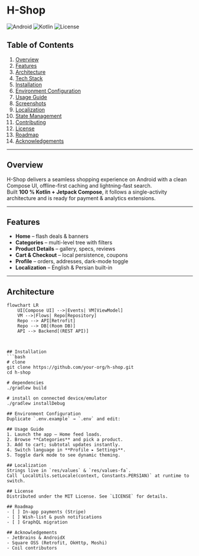 ﻿# H-Shop
![Android](https://img.shields.io/badge/Android-API%2024+-green)
![Kotlin](https://img.shields.io/badge/Kotlin-1.9.x-purple)
![License](https://img.shields.io/badge/License-MIT-blue)

## Table of Contents
1. [Overview](#overview)
2. [Features](#features)
3. [Architecture](#architecture)
4. [Tech Stack](#tech-stack)
5. [Installation](#installation)
6. [Environment Configuration](#environment-configuration)
7. [Usage Guide](#usage-guide)
8. [Screenshots](#screenshots)
9. [Localization](#localization)
10. [State Management](#state-management)
11. [Contributing](#contributing)
12. [License](#license)
13. [Roadmap](#roadmap)
14. [Acknowledgements](#acknowledgements)

---

## Overview
H-Shop delivers a seamless shopping experience on Android with a clean Compose UI, offline-first caching and lightning-fast search.  
Built **100 % Kotlin + Jetpack Compose**, it follows a single-activity architecture and is ready for payment & analytics extensions.

---

## Features
- **Home** – flash deals & banners
- **Categories** – multi-level tree with filters
- **Product Details** – gallery, specs, reviews
- **Cart & Checkout** – local persistence, coupons
- **Profile** – orders, addresses, dark-mode toggle
- **Localization** – English & Persian built-in

---

## Architecture
```mermaid
flowchart LR
    UI[Compose UI] -->|Events| VM[ViewModel]
    VM -->|Flows| Repo[Repository]
    Repo --> API[Retrofit]
    Repo --> DB[(Room DB)]
    API --> Backend[(REST API)]



## Installation
```bash
# clone
git clone https://github.com/your-org/h-shop.git
cd h-shop

# dependencies
./gradlew build

# install on connected device/emulator
./gradlew installDebug

## Environment Configuration
Duplicate `.env.example` → `.env` and edit:

## Usage Guide
1. Launch the app – Home feed loads.  
2. Browse **Categories** and pick a product.  
3. Add to cart; subtotal updates instantly.  
4. Switch language in **Profile ▸ Settings**.  
5. Toggle dark mode to see dynamic theming.

## Localization
Strings live in `res/values` & `res/values-fa`.  
Call `LocalUtils.setLocale(context, Constants.PERSIAN)` at runtime to switch.

## License
Distributed under the MIT License. See `LICENSE` for details.

## Roadmap
- [ ] In-app payments (Stripe)
- [ ] Wish-list & push notifications
- [ ] GraphQL migration

## Acknowledgements
- JetBrains & AndroidX
- Square OSS (Retrofit, OkHttp, Moshi)
- Coil contributors
